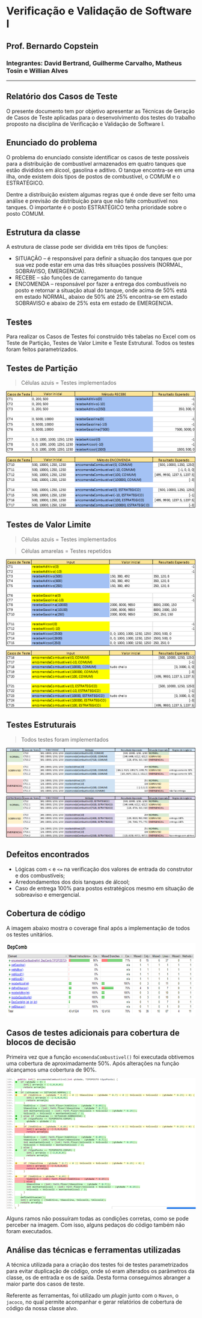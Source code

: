 # Verificação e Validação de Software I

## Prof. Bernardo Copstein

### Integrantes: David Bertrand, Guilherme Carvalho, Matheus Tosin e Willian Alves

---

## Relatório dos Casos de Teste

O presente documento tem por objetivo apresentar as Técnicas de Geração de Casos de Teste aplicadas para o desenvolvimento dos testes do trabalho proposto na disciplina de Verificação e Validação de Software I.

## Enunciado do problema

O problema do enunciado consiste identificar os casos de teste possíveis para a distribuição de combustível armazenados em quatro tanques que estão divididos em álcool, gasolina e aditivo. O tanque encontra-se em uma ilha, onde existem dois tipos de postos de combustível, o COMUM e o ESTRATÉGICO.

Dentre a distribuição existem algumas regras que é onde deve ser feito uma análise e previsão de distribuição para que não falte combustível nos tanques. O importante é o posto ESTRATÉGICO tenha prioridade sobre o posto COMUM.

## Estrutura da classe

A estrutura de classe pode ser dividida em três tipos de funções:

- SITUAÇÃO – é responsável para definir a situação dos tanques que por sua vez pode estar em uma das três situações possíveis (NORMAL, SOBRAVISO, EMERGENCIA).
- RECEBE – são funções de carregamento do tanque
- ENCOMENDA – responsável por fazer a entrega dos combustíveis no posto e retornar a situação atual do tanque, onde acima de 50% está em estado NORMAL, abaixo de 50% até 25% encontra-se em estado SOBRAVISO e abaixo de 25% esta em estado de EMERGENCIA.

## Testes

Para realizar os Casos de Testes foi construído três tabelas no Excel com os Teste de Partição, Testes de Valor Limite e Teste Estrutural. Todos os testes foram feitos parametrizados.

## Testes de Partição

> Células azuis = Testes implementados

![teste_particao](img/teste_particao.png)

## Testes de Valor Limite

> Células azuis = Testes implementados

> Células amarelas = Testes repetidos

![teste_limite](img/teste_limite.png)

## Testes Estruturais

> Todos testes foram implementados

![teste_estrutural](img/teste_estrutural.png)

## Defeitos encontrados

- Lógicas com `<` e `<=` na verificação dos valores de entrada do construtor e dos combustíveis;
- Arredondamentos dos dois tanques de álcool;
- Caso de entrega 100% para postos estratégicos mesmo em situação de sobreaviso e emergencial.

## Cobertura de código

A imagem abaixo mostra o coverage final após a implementação de todos os testes unitários.

![coverage](img/coverage.png)

## Casos de testes adicionais para cobertura de blocos de decisão

Primeira vez que a função `encomendaCombustivel()` foi executada obtivemos uma cobertura de aproximadamente 50%. Após alterações na função alcançamos uma cobertura de 90%.

![coverage_classe](img/coverage_classe.png)

Alguns ramos não possuíram todas as condições corretas, como se pode perceber na imagem. Com isso, alguns pedaços do código também não foram executados.

## Análise das técnicas e ferramentas utilizadas

A técnica utilizada para a criação dos testes foi de testes parametrizados para evitar duplicação de código, onde só eram alterados os parâmetros da classe, os de entrada e os de saída. Desta forma conseguimos abranger a maior parte dos casos de teste.

Referente as ferramentas, foi utilizado um *plugin* junto com o `Maven`, o `jacoco`, no qual permite acompanhar e gerar relatórios de cobertura de código da nossa classe alvo.
